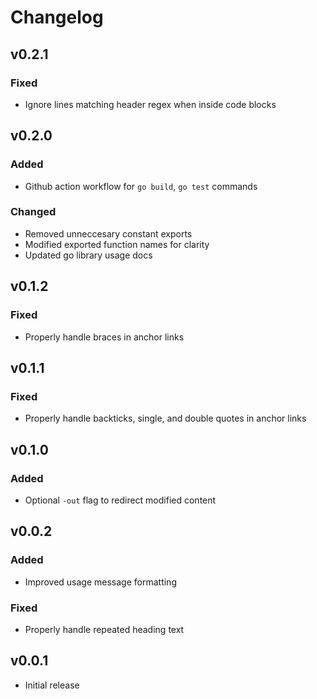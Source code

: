 # Changelog


## v0.2.1

### Fixed
- Ignore lines matching header regex when inside code blocks


## v0.2.0

### Added
- Github action workflow for `go build`, `go test` commands

### Changed
- Removed unneccesary constant exports
- Modified exported function names for clarity
- Updated go library usage docs


## v0.1.2

### Fixed
- Properly handle braces in anchor links


## v0.1.1

### Fixed
- Properly handle backticks, single, and double quotes in anchor links


## v0.1.0

### Added
- Optional `-out` flag to redirect modified content


## v0.0.2

### Added
- Improved usage message formatting

### Fixed
- Properly handle repeated heading text


## v0.0.1
- Initial release
